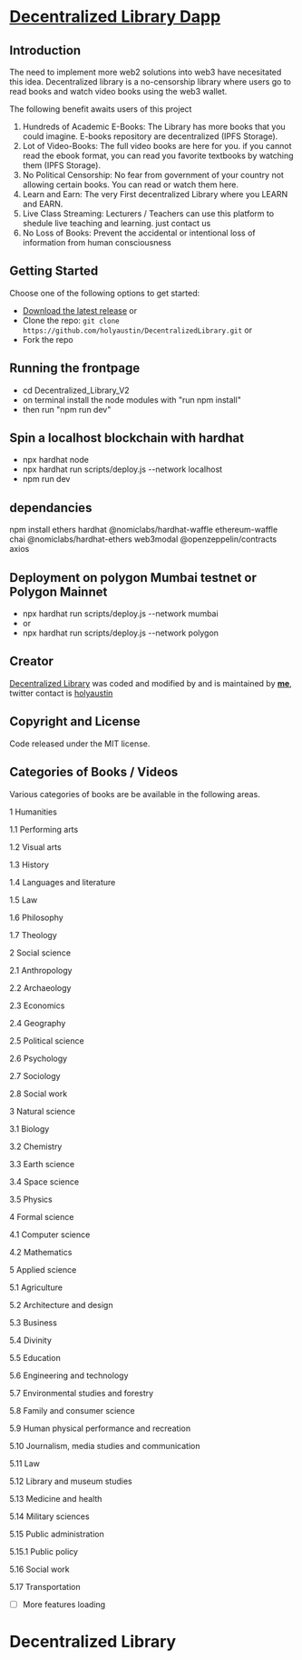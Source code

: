 # [Decentralized Library Dapp](https://decentralized-library.vercel.app/) 

## Introduction
The need to implement more web2 solutions into web3 have necesitated this idea. Decentralized library is a no-censorship library where users go to read books and watch video books using the web3 wallet.

The following benefit awaits users of this project
1.  Hundreds of Academic E-Books: The Library has more books that you could imagine. E-books repository are decentralized (IPFS Storage).
2. Lot of Video-Books: The full video books are here for you. if you cannot read the ebook format, you can read you favorite textbooks by watching them (IPFS Storage).
3. No Political Censorship: No fear from government of your country not allowing certain books. You can read or watch them here.
4. Learn and Earn: The very First decentralized Library where you LEARN and EARN.
5. Live Class Streaming: Lecturers / Teachers can use this platform to shedule live teaching and learning. just contact us
6. No Loss of Books: Prevent the accidental or intentional loss of information from human consciousness


## Getting Started

Choose one of the following options to get started:

- [Download the latest release](https://github.com/holyaustin/DecentralizedLibrary.zip) or
- Clone the repo: `git clone https://github.com/holyaustin/DecentralizedLibrary.git` or 
- Fork the repo

## Running the frontpage

- cd Decentralized_Library_V2 
- on terminal install the node modules with "run npm install"
- then run "npm run dev"

## Spin a localhost blockchain with hardhat

- npx hardhat node
- npx hardhat run scripts/deploy.js --network localhost
- npm run dev

## dependancies
npm install ethers hardhat @nomiclabs/hardhat-waffle ethereum-waffle chai @nomiclabs/hardhat-ethers web3modal @openzeppelin/contracts axios

## Deployment on polygon Mumbai testnet or Polygon Mainnet

- npx hardhat run scripts/deploy.js --network mumbai
- or
- npx hardhat run scripts/deploy.js --network polygon


## Creator

[Decentralized Library](https://decentralized-library.vercel.app/) was coded and modified by and is maintained by **[me](https://github.com/holyaustin/)**, twitter contact is [holyaustin](https://twitter.com/holyaustin)

## Copyright and License

Code released under the MIT license.

## Categories of Books /  Videos
Various categories of books are be available in the following areas.

1 Humanities

1.1 Performing arts

1.2 Visual arts

1.3 History

1.4 Languages and literature

1.5 Law

1.6 Philosophy

1.7 Theology

2 Social science

2.1 Anthropology

2.2 Archaeology

2.3 Economics

2.4 Geography

2.5 Political science

2.6 Psychology

2.7 Sociology

2.8 Social work

3 Natural science

3.1 Biology

3.2 Chemistry

3.3 Earth science

3.4 Space science

3.5 Physics

4 Formal science

4.1 Computer science

4.2 Mathematics

5 Applied science

5.1 Agriculture

5.2 Architecture and design

5.3 Business

5.4 Divinity

5.5 Education

5.6 Engineering and technology

5.7 Environmental studies and forestry

5.8 Family and consumer science

5.9 Human physical performance and recreation

5.10 Journalism, media studies and communication

5.11 Law

5.12 Library and museum studies

5.13 Medicine and health

5.14 Military sciences

5.15 Public administration

5.15.1 Public policy

5.16 Social work

5.17 Transportation

- [ ] More features loading
# Decentralized Library
